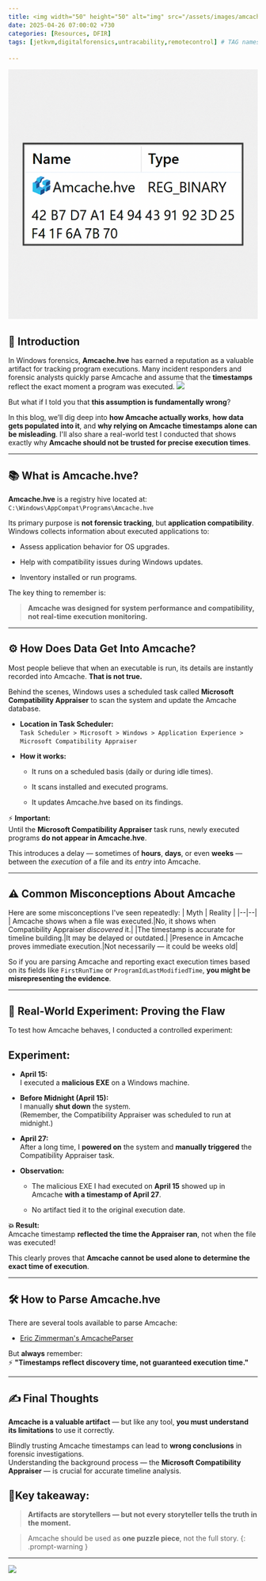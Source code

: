 ```yaml
---
title: <img width="50" height="50" alt="img" src="/assets/images/amcache.png"> Amcache: The Most Misunderstood Artifact in Windows Forensics!
date: 2025-04-26 07:00:02 +730
categories: [Resources, DFIR]
tags: [jetkvm,digitalforensics,untracability,remotecontrol] # TAG names should always be lowercase

---
```

![](/assets/images/amcache.png)

## 📌 Introduction

In Windows forensics, **Amcache.hve** has earned a reputation as a valuable artifact for tracking program executions. Many incident responders and forensic analysts quickly parse Amcache and assume that the **timestamps** reflect the exact moment a program was executed.
![](https://media.giphy.com/media/v1.Y2lkPTc5MGI3NjExZHVvbTR3Y3R6Zmx3MXAzdHF3bDlseDRpc21zNGFtb2x4NTZlYzJqYSZlcD12MV9naWZzX3NlYXJjaCZjdD1n/l1IY5J4Cfw8JLi40M/giphy.gif)

But what if I told you that **this assumption is fundamentally wrong**?

In this blog, we’ll dig deep into **how Amcache actually works**, **how data gets populated into it**, and **why relying on Amcache timestamps alone can be misleading**. I'll also share a real-world test I conducted that shows exactly why **Amcache should not be trusted for precise execution times**.

----------

## 📚 What is Amcache.hve?

**Amcache.hve** is a registry hive located at:
`C:\Windows\AppCompat\Programs\Amcache.hve` 

Its primary purpose is **not forensic tracking**, but **application compatibility**. Windows collects information about executed applications to:

-   Assess application behavior for OS upgrades.
    
-   Help with compatibility issues during Windows updates.
    
-   Inventory installed or run programs.
    

The key thing to remember is:

> **Amcache was designed for system performance and compatibility, not real-time execution monitoring.**

----------

## ⚙️ How Does Data Get Into Amcache?

Most people believe that when an executable is run, its details are instantly recorded into Amcache. **That is not true.**

Behind the scenes, Windows uses a scheduled task called **Microsoft Compatibility Appraiser** to scan the system and update the Amcache database.

-   **Location in Task Scheduler:**  
    `Task Scheduler > Microsoft > Windows > Application Experience > Microsoft Compatibility Appraiser`
    
-   **How it works:**
    
    -   It runs on a scheduled basis (daily or during idle times).
        
    -   It scans installed and executed programs.
        
    -   It updates Amcache.hve based on its findings.
        

⚡ **Important:**  
Until the **Microsoft Compatibility Appraiser** task runs, newly executed programs **do not appear in Amcache.hve**.

This introduces a delay — sometimes of **hours**, **days**, or even **weeks** — between the _execution_ of a file and its _entry_ into Amcache.

----------

## ⚠️ Common Misconceptions About Amcache

Here are some misconceptions I've seen repeatedly:
| Myth | Reality  |
|--|--|
|  Amcache shows when a file was executed.|No, it shows when Compatibility Appraiser _discovered_ it.|
|The timestamp is accurate for timeline building.|It may be delayed or outdated.|
|Presence in Amcache proves immediate execution.|Not necessarily — it could be weeks old|

So if you are parsing Amcache and reporting exact execution times based on its fields like `FirstRunTime` or `ProgramIdLastModifiedTime`, **you might be misrepresenting the evidence**.

----------

## 🧪 Real-World Experiment: Proving the Flaw

To test how Amcache behaves, I conducted a controlled experiment:

## Experiment:

-   **April 15:**  
    I executed a **malicious EXE** on a Windows machine.
    
-   **Before Midnight (April 15):**  
    I manually **shut down** the system.  
    (Remember, the Compatibility Appraiser was scheduled to run at midnight.)
    
-   **April 27:**  
    After a long time, I **powered on** the system and **manually triggered** the Compatibility Appraiser task.
    
-   **Observation:**
    
    -   The malicious EXE I had executed on **April 15** showed up in Amcache **with a timestamp of April 27**.
        
    -   No artifact tied it to the original execution date.
        



**💥 Result:**  
Amcache timestamp **reflected the time the Appraiser ran**, not when the file was executed!

This clearly proves that **Amcache cannot be used alone to determine the exact time of execution**.

----------

## 🛠️ How to Parse Amcache.hve 

There are several tools available to parse Amcache:

-   [Eric Zimmerman's AmcacheParser](https://github.com/EricZimmerman/AmcacheParser)
   
    


But **always** remember:  
⚡ **"Timestamps reflect discovery time, not guaranteed execution time."**

----------




## ✍️ Final Thoughts

**Amcache is a valuable artifact** — but like any tool, **you must understand its limitations** to use it correctly.

Blindly trusting Amcache timestamps can lead to **wrong conclusions** in forensic investigations.  
Understanding the background process — the **Microsoft Compatibility Appraiser** — is crucial for accurate timeline analysis.

## 🎯**Key takeaway:**

> **Artifacts are storytellers — but not every storyteller tells the truth in the moment.**

>  Amcache should be used as **one puzzle piece**, not the full story.
{: .prompt-warning }

----------


![](https://media.giphy.com/media/DAtJCG1t3im1G/giphy.gif)
